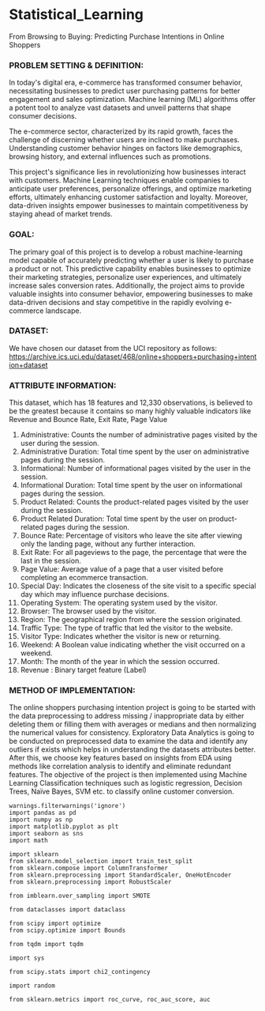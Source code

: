 # Statistical_Learning
From Browsing to Buying: Predicting Purchase Intentions in Online Shoppers

### PROBLEM SETTING & DEFINITION:
 
In today's digital era, e-commerce has transformed consumer behavior, necessitating businesses to predict user purchasing patterns for better engagement and sales optimization. Machine learning (ML) algorithms offer a potent tool to analyze vast datasets and unveil patterns that shape consumer decisions.
 
The e-commerce sector, characterized by its rapid growth, faces the challenge of discerning whether users are inclined to make purchases. Understanding customer behavior hinges on factors like demographics, browsing history, and external influences such as promotions.
 
This project's significance lies in revolutionizing how businesses interact with customers. Machine Learning techniques enable companies to anticipate user preferences, personalize offerings, and optimize marketing efforts, ultimately enhancing customer satisfaction and loyalty. Moreover, data-driven insights empower businesses to maintain competitiveness by staying ahead of market trends.
 
 
### GOAL:
 
The primary goal of this project is to develop a robust machine-learning model capable of accurately predicting whether a user is likely to purchase a product or not. This predictive capability enables businesses to optimize their marketing strategies, personalize user experiences, and ultimately increase sales conversion rates. Additionally, the project aims to provide valuable insights into consumer behavior, empowering businesses to make data-driven decisions and stay competitive in the rapidly evolving e-commerce landscape.
 
### DATASET:  
 
We have chosen our dataset from the UCI repository as follows: https://archive.ics.uci.edu/dataset/468/online+shoppers+purchasing+intention+dataset
 
### ATTRIBUTE INFORMATION:
 
This dataset, which has 18 features and 12,330 observations, is believed to be the greatest because it contains so many highly valuable indicators like Revenue and Bounce Rate, Exit Rate, Page Value
 
1. Administrative: Counts the number of administrative pages visited by the user during the session.
2. ⁠Administrative Duration: Total time spent by the user on administrative pages during the session.
3. Informational: Number of informational pages visited by the user in the session.
4. ⁠Informational Duration: Total time spent by the user on informational pages during the session.
5. ⁠Product Related: Counts the product-related pages visited by the user during the session.
6. Product Related Duration: Total time spent by the user on product-related pages during the session.
7. ⁠Bounce Rate: Percentage of visitors who leave the site after viewing only the landing page, without any further interaction.
8. ⁠Exit Rate: For all pageviews to the page, the percentage that were the last in the session.
9. Page Value: Average value of a page that a user visited before completing an ecommerce transaction.
10. ⁠Special Day: Indicates the closeness of the site visit to a specific special day which may influence purchase decisions.
11. Operating System: The operating system used by the visitor.
12. Browser: The browser used by the visitor.
13. Region: The geographical region from where the session originated.
14. Traffic Type: The type of traffic that led the visitor to the website.
15. ⁠Visitor Type: Indicates whether the visitor is new or returning.
16. Weekend: A Boolean value indicating whether the visit occurred on a weekend.
17. Month: The month of the year in which the session occurred.  
18. Revenue : Binary target feature (Label)
 
### METHOD OF IMPLEMENTATION:
 
The online shoppers purchasing intention project is going to be started with the data preprocessing to address missing / inappropriate data by either deleting them or filling them with averages or medians and then normalizing the numerical values for consistency. Exploratory Data Analytics is going to be conducted on preprocessed data to examine the data and identify any outliers if exists which helps in understanding the datasets attributes better. After this, we choose key features based on insights from EDA using methods like correlation analysis to identify and eliminate redundant features.  The objective of the project is then implemented using Machine Learning Classification techniques such as logistic regression, Decision Trees, Naïve Bayes, SVM etc. to classify online customer conversion.
 ``` import warnings
warnings.filterwarnings('ignore')
import pandas as pd
import numpy as np
import matplotlib.pyplot as plt
import seaborn as sns
import math

import sklearn
from sklearn.model_selection import train_test_split
from sklearn.compose import ColumnTransformer
from sklearn.preprocessing import StandardScaler, OneHotEncoder
from sklearn.preprocessing import RobustScaler

from imblearn.over_sampling import SMOTE

from dataclasses import dataclass

from scipy import optimize
from scipy.optimize import Bounds

from tqdm import tqdm

import sys

from scipy.stats import chi2_contingency

import random

from sklearn.metrics import roc_curve, roc_auc_score, auc 
```

